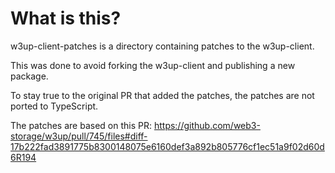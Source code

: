 # What is this?

w3up-client-patches is a directory containing patches to the w3up-client.

This was done to avoid forking the w3up-client and publishing a new package.

To stay true to the original PR that added the patches, the patches are
not ported to TypeScript.

The patches are based on this PR: https://github.com/web3-storage/w3up/pull/745/files#diff-17b222fad3891775b8300148075e6160def3a892b805776cf1ec51a9f02d60d6R194
